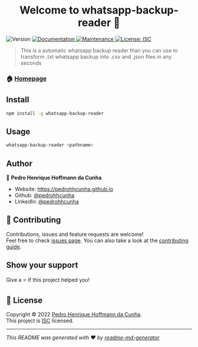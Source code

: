 <h1 align="center">Welcome to whatsapp-backup-reader 👋</h1>
<p>
  <img alt="Version" src="https://img.shields.io/badge/version-1.0.0-blue.svg?cacheSeconds=2592000" />
  <a href="https://github.com/pedrohhcunha/whatsapp-backup-reader#readme" target="_blank">
    <img alt="Documentation" src="https://img.shields.io/badge/documentation-yes-brightgreen.svg" />
  </a>
  <a href="https://github.com/pedrohhcunha/whatsapp-backup-reader/graphs/commit-activity" target="_blank">
    <img alt="Maintenance" src="https://img.shields.io/badge/Maintained%3F-yes-green.svg" />
  </a>
  <a href="https://github.com/pedrohhcunha/whatsapp-backup-reader/blob/master/LICENSE" target="_blank">
    <img alt="License: ISC" src="https://img.shields.io/github/license/pedrohhcunha/whatsapp-backup-reader" />
  </a>
</p>

> This is a automatic whatsapp backup reader than you can use to transform .txt whatsapp backup into .csv and .json files in any seconds

### 🏠 [Homepage](https://github.com/pedrohhcunha/whatsapp-backup-reader#readme)

## Install

```sh
npm install -g whatsapp-backup-reader
```

## Usage

```sh
whatsapp-backup-reader <pathname>
```

## Author

👤 **Pedro Henrique Hoffmann da Cunha**

* Website: https://pedrohhcunha.github.io
* Github: [@pedrohhcunha](https://github.com/pedrohhcunha)
* LinkedIn: [@pedrohhcunha](https://linkedin.com/in/pedrohhcunha)

## 🤝 Contributing

Contributions, issues and feature requests are welcome!<br />Feel free to check [issues page](https://github.com/pedrohhcunha/whatsapp-backup-reader/issues). You can also take a look at the [contributing guide](https://github.com/pedrohhcunha/whatsapp-backup-reader/blob/master/CONTRIBUTING.md).

## Show your support

Give a ⭐️ if this project helped you!

## 📝 License

Copyright © 2022 [Pedro Henrique Hoffmann da Cunha](https://github.com/pedrohhcunha).<br />
This project is [ISC](https://github.com/pedrohhcunha/whatsapp-backup-reader/blob/master/LICENSE) licensed.

***
_This README was generated with ❤️ by [readme-md-generator](https://github.com/kefranabg/readme-md-generator)_